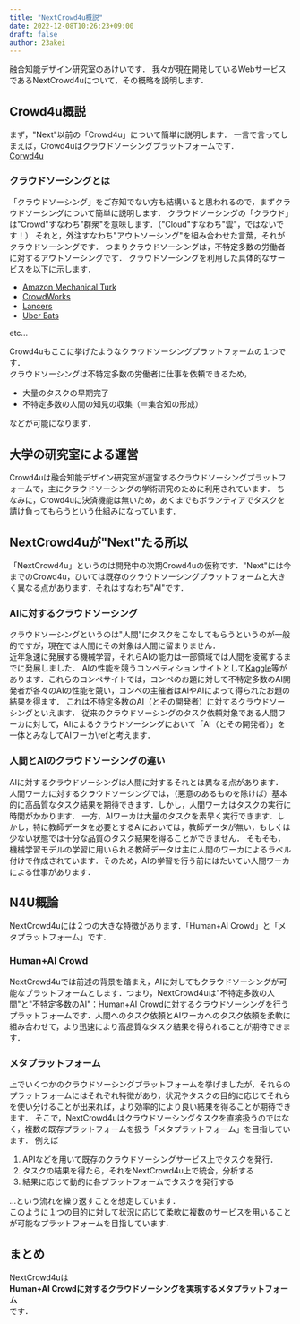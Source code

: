 ```yaml
---
title: "NextCrowd4u概説"
date: 2022-12-08T10:26:23+09:00
draft: false
author: 23akei
---
```


融合知能デザイン研究室のあけいです．
我々が現在開発しているWebサービスであるNextCrowd4uについて，その概略を説明します．

## Crowd4u概説
まず，"Next"以前の「Crowd4u」について簡単に説明します．
一言で言ってしまえば，Crowd4uはクラウドソーシングプラットフォームです．\
[Corwd4u](https://crowd4u.org/)

### クラウドソーシングとは
「クラウドソーシング」をご存知でない方も結構いると思われるので，まずクラウドソーシングについて簡単に説明します．
クラウドソーシングの「クラウド」は"Crowd"すなわち"群衆"を意味します．（"Cloud"すなわち"雲"，ではないです！）
それと，外注すなわち"アウトソーシング"を組み合わせた言葉，それがクラウドソーシングです．
つまりクラウドソーシングは，不特定多数の労働者に対するアウトソーシングです．
クラウドソーシングを利用した具体的なサービスを以下に示します．
* [Amazon Mechanical Turk](https://www.mturk.com/)
* [CrowdWorks](https://crowdworks.jp/)
* [Lancers](https://www.lancers.jp/)
* [Uber Eats](https://www.ubereats.com/)

etc...

Crowd4uもここに挙げたようなクラウドソーシングプラットフォームの１つです．\
クラウドソーシングは不特定多数の労働者に仕事を依頼できるため，
* 大量のタスクの早期完了
* 不特定多数の人間の知見の収集（＝集合知の形成）

などが可能になります．

## 大学の研究室による運営
Crowd4uは融合知能デザイン研究室が運営するクラウドソーシングプラットフォームで，主にクラウドソーシングの学術研究のために利用されています．
ちなみに，Crowd4uに決済機能は無いため，あくまでもボランティアでタスクを請け負ってもらうという仕組みになっています．

## NextCrowd4uが"Next"たる所以
「NextCrowd4u」というのは開発中の次期Crowd4uの仮称です．"Next"には今までのCrowd4u，ひいては既存のクラウドソーシングプラットフォームと大きく異なる点があります．それはすなわち"AI"です．

### AIに対するクラウドソーシング
クラウドソーシングというのは"人間"にタスクをこなしてもらうというのが一般的ですが，現在では人間にその対象は人間に留まりません．\
近年急速に発展する機械学習，それらAIの能力は一部領域では人間を凌駕するまでに発展しました．
AIの性能を競うコンペティションサイトとして[Kaggle](https://www.kaggle.com/)等があります．これらのコンペサイトでは，コンペのお題に対して不特定多数のAI開発者が各々のAIの性能を競い，コンペの主催者はAIやAIによって得られたお題の結果を得ます．
これは不特定多数のAI（とその開発者）に対するクラウドソーシングといえます．
従来のクラウドソーシングのタスク依頼対象である人間ワーカに対して，AIによるクラウドソーシングにおいて「AI（とその開発者）」を一体とみなしてAIワーカ\refと考えます．

### 人間とAIのクラウドソーシングの違い
AIに対するクラウドソーシングは人間に対するそれとは異なる点があります．
人間ワーカに対するクラウドソーシングでは，（悪意のあるものを除けば）基本的に高品質なタスク結果を期待できます．しかし，人間ワーカはタスクの実行に時間がかかります．
一方，AIワーカは大量のタスクを素早く実行できます．しかし，特に教師データを必要とするAIにおいては，教師データが無い，もしくは少ない状態では十分な品質のタスク結果を得ることができません．
そもそも，機械学習モデルの学習に用いられる教師データは主に人間のワーカによるラベル付けで作成されています．そのため，AIの学習を行う前にはたいてい人間ワーカによる仕事があります．

## N4U概論
NextCrowd4uには２つの大きな特徴があります．「Human+AI Crowd」と「メタプラットフォーム」です．

### Human+AI Crowd
NextCrowd4uでは前述の背景を踏まえ，AIに対してもクラウドソーシングが可能なプラットフォームとします．つまり，NextCrowd4uは"不特定多数の人間"と"不特定多数のAI"：Human+AI Crowdに対するクラウドソーシングを行うプラットフォームです．人間へのタスク依頼とAIワーカへのタスク依頼を柔軟に組み合わせて，より迅速により高品質なタスク結果を得られることが期待できます．

### メタプラットフォーム
上でいくつかのクラウドソーシングプラットフォームを挙げましたが，それらのプラットフォームにはそれぞれ特徴があり，状況やタスクの目的に応じてそれらを使い分けることが出来れば，より効率的により良い結果を得ることが期待できます．
そこで，NextCrowd4uはクラウドソーシングタスクを直接扱うのではなく，複数の既存プラットフォームを扱う「メタプラットフォーム」を目指しています．
例えば
1. APIなどを用いて既存のクラウドソーシングサービス上でタスクを発行．
2. タスクの結果を得たら，それをNextCrowd4u上で統合，分析する
3. 結果に応じて動的に各プラットフォームでタスクを発行する

...という流れを繰り返すことを想定しています．\
このように１つの目的に対して状況に応じて柔軟に複数のサービスを用いることが可能なプラットフォームを目指しています．

## まとめ
NextCrowd4uは\
**Human+AI Crowdに対するクラウドソーシングを実現するメタプラットフォーム**\
です．
